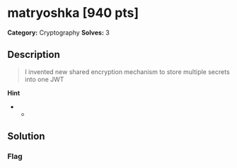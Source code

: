 # matryoshka [940 pts]

**Category:** Cryptography
**Solves:** 3

## Description
>I invented new shared encryption mechanism to store multiple secrets into one JWT

**Hint**
* -

## Solution

### Flag

